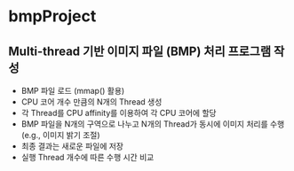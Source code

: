 # bmpProject
## Multi-thread 기반 이미지 파일 (BMP) 처리 프로그램 작성  
- BMP 파일 로드 (mmap() 활용)  
- CPU 코어 개수 만큼의 N개의 Thread 생성  
- 각 Thread를 CPU affinity를 이용하여 각 CPU 코어에 할당  
- BMP 파일을 N개의 구역으로 나누고 N개의 Thread가 동시에 이미지 처리를 수행  
(e.g., 이미지 밝기 조절)  
- 최종 결과는 새로운 파일에 저장  
- 실행 Thread 개수에 따른 수행 시간 비교  
